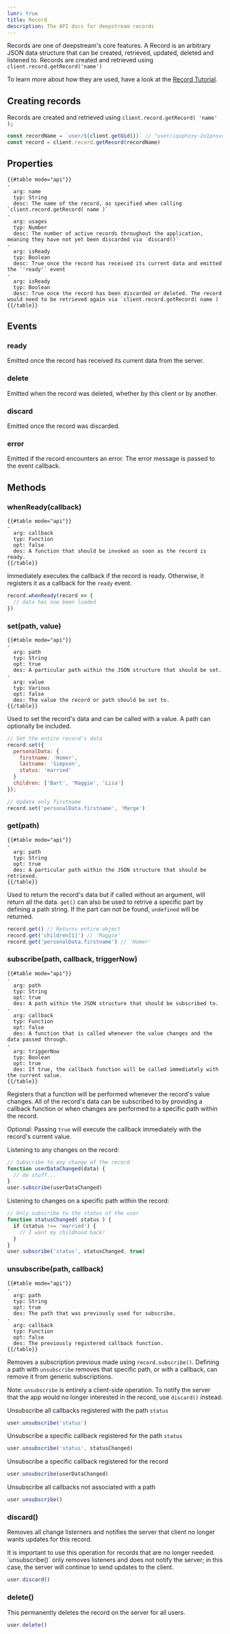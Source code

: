 ```yaml
---
lunr: true
title: Record
description: The API docs for deepstream records
---
```


Records are one of deepstream's core features. A Record is an arbitrary JSON data structure that can be created, retrieved, updated, deleted and listened to. Records are created and retrieved using `client.record.getRecord('name')`

To learn more about how they are used, have a look at the [Record Tutorial](../../tutorials/core/datasync-records).

## Creating records

Records are created and retrieved using `client.record.getRecord( 'name' );`

```javascript
const recordName = `user/${client.getUid()}` // "user/iqaphzxy-2o1pnsvcnbo"
const record = client.record.getRecord(recordName)
```

## Properties

```
{{#table mode="api"}}
-
  arg: name
  typ: String
  desc: The name of the record, as specified when calling `client.record.getRecord( name )`
-
  arg: usages
  typ: Number
  desc: The number of active records throughout the application, meaning they have not yet been discarded via `discard()`
-
  arg: isReady
  typ: Boolean
  desc: True once the record has received its current data and emitted the `'ready'` event
-
  arg: isReady
  typ: Boolean
  desc: True once the record has been discarded or deleted. The record would need to be retrieved again via `client.record.getRecord( name )
{{/table}}
```

## Events

### ready
Emitted once the record has received its current data from the server.

### delete
Emitted when the record was deleted, whether by this client or by another.

### discard
Emitted once the record was discarded.

### error
Emitted if the record encounters an error. The error message is passed to the event callback.

## Methods

### whenReady(callback)
```
{{#table mode="api"}}
-
  arg: callback
  typ: Function
  opt: false
  des: A function that should be invoked as soon as the record is ready.
{{/table}}
```
Immediately executes the callback if the record is ready. Otherwise, it registers it as a callback for the `ready` event.

```javascript
record.whenReady(record => {
  // data has now been loaded
})
```

### set(path, value)

```
{{#table mode="api"}}
-
  arg: path
  typ: String
  opt: true
  des: A particular path within the JSON structure that should be set.
-
  arg: value
  typ: Various
  opt: false
  des: The value the record or path should be set to.
{{/table}}
```
Used to set the record's data and can be called with a value. A path can optionally be included.

```javascript
// Set the entire record's data
record.set({
  personalData: {
    firstname: 'Homer',
    lastname: 'Simpson',
    status: 'married'
  }
  children: ['Bart', 'Maggie', 'Lisa']
});

// Update only firstname
record.set('personalData.firstname', 'Marge')
```

### get(path)

```
{{#table mode="api"}}
-
  arg: path
  typ: String
  opt: true
  des: A particular path within the JSON structure that should be retrieved.
{{/table}}
```
Used to return the record's data but if called without an argument, will return all the data. `get()` can also be used to retrive a specific part by defining a path string. If the part can not be found, `undefined` will be returned.

```javascript
record.get() // Returns entire object
record.get('children[1]') // 'Maggie'
record.get('personalData.firstname') // 'Homer'
```

### subscribe(path, callback, triggerNow)
```
{{#table mode="api"}}
-
  arg: path
  typ: String
  opt: true
  des: A path within the JSON structure that should be subscribed to.
-
  arg: callback
  typ: Function
  opt: false
  des: A function that is called whenever the value changes and the data passed through.
-
  arg: triggerNow
  typ: Boolean
  opt: true
  des: If true, the callback function will be called immediately with the current value.
{{/table}}
```
Registers that a function will be performed whenever the record's value changes. All of the record's data can be subscribed to by providing a callback function or when changes are performed to a specific path within the record.

Optional: Passing `true` will execute the callback immediately with the record's current value.

Listening to any changes on the record:
```javascript
// Subscribe to any change of the record
function userDataChanged(data) {
  // do stuff...
}
user.subscribe(userDataChanged)
```

Listening to changes on a specific path within the record:
```javascript
// Only subscribe to the status of the user
function statusChanged( status ) {
  if (status !== 'married') {
    // I want my childhood back!
  }
}
user.subscribe('status', statusChanged, true)
```

### unsubscribe(path, callback)
```
{{#table mode="api"}}
-
  arg: path
  typ: String
  opt: true
  des: The path that was previously used for subscribe.
-
  arg: callback
  typ: Function
  opt: false
  des: The previously registered callback function.
{{/table}}
```
Removes a subscription previous made using `record.subscribe()`. Defining a path with `unsubscribe` removes that specific path, or with a callback, can remove it from generic subscriptions.

Note: `unsubscribe` is entirely a client-side operation. To notify the server that the app would no longer interested in the record, use `discard()` instead.

Unsubscribe all callbacks registered with the path `status`
```javascript
user.unsubscribe('status')
```

Unsubscribe a specific callback registered for the path `status`
```javascript
user.unsubscribe('status', statusChanged)
```

Unsubscribe a specific callback registered for the record
```javascript
user.unsubscribe(userDataChanged)
```

Unsubscribe all callbacks not associated with a path
```javascript
user.unsubscribe()
```

### discard()
Removes all change listerners and notifies the server that client no longer wants updates for this record.

<div class="info">
It is important to use this operation for records that are no longer needed. `unsubscribe()` only removes listeners and does not notify the server; in this case, the server will continue to send updates to the client.
</div>

```javascript
user.discard()
```

### delete()
This permanently deletes the record on the server for all users.

```javascript
user.delete()
```

